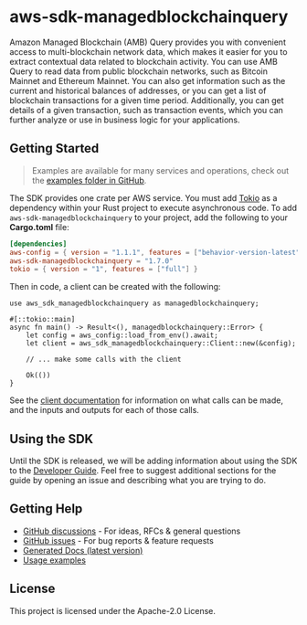 # aws-sdk-managedblockchainquery

Amazon Managed Blockchain (AMB) Query provides you with convenient access to multi-blockchain network data, which makes it easier for you to extract contextual data related to blockchain activity. You can use AMB Query to read data from public blockchain networks, such as Bitcoin Mainnet and Ethereum Mainnet. You can also get information such as the current and historical balances of addresses, or you can get a list of blockchain transactions for a given time period. Additionally, you can get details of a given transaction, such as transaction events, which you can further analyze or use in business logic for your applications.

## Getting Started

> Examples are available for many services and operations, check out the
> [examples folder in GitHub](https://github.com/awslabs/aws-sdk-rust/tree/main/examples).

The SDK provides one crate per AWS service. You must add [Tokio](https://crates.io/crates/tokio)
as a dependency within your Rust project to execute asynchronous code. To add `aws-sdk-managedblockchainquery` to
your project, add the following to your **Cargo.toml** file:

```toml
[dependencies]
aws-config = { version = "1.1.1", features = ["behavior-version-latest"] }
aws-sdk-managedblockchainquery = "1.7.0"
tokio = { version = "1", features = ["full"] }
```

Then in code, a client can be created with the following:

```rust,no_run
use aws_sdk_managedblockchainquery as managedblockchainquery;

#[::tokio::main]
async fn main() -> Result<(), managedblockchainquery::Error> {
    let config = aws_config::load_from_env().await;
    let client = aws_sdk_managedblockchainquery::Client::new(&config);

    // ... make some calls with the client

    Ok(())
}
```

See the [client documentation](https://docs.rs/aws-sdk-managedblockchainquery/latest/aws_sdk_managedblockchainquery/client/struct.Client.html)
for information on what calls can be made, and the inputs and outputs for each of those calls.

## Using the SDK

Until the SDK is released, we will be adding information about using the SDK to the
[Developer Guide](https://docs.aws.amazon.com/sdk-for-rust/latest/dg/welcome.html). Feel free to suggest
additional sections for the guide by opening an issue and describing what you are trying to do.

## Getting Help

* [GitHub discussions](https://github.com/awslabs/aws-sdk-rust/discussions) - For ideas, RFCs & general questions
* [GitHub issues](https://github.com/awslabs/aws-sdk-rust/issues/new/choose) - For bug reports & feature requests
* [Generated Docs (latest version)](https://awslabs.github.io/aws-sdk-rust/)
* [Usage examples](https://github.com/awslabs/aws-sdk-rust/tree/main/examples)

## License

This project is licensed under the Apache-2.0 License.

